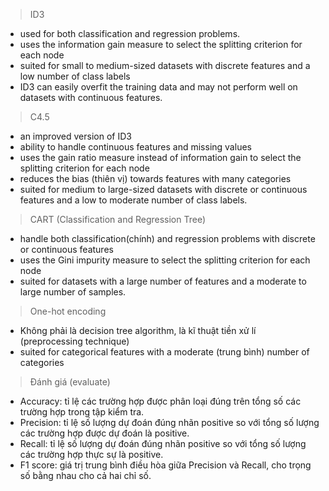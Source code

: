 > ID3
- used for both classification and regression problems.
- uses the information gain measure to select the splitting criterion for each node
- suited for small to medium-sized datasets with discrete features and a low number of class labels
- ID3 can easily overfit the training data and may not perform well on datasets with continuous features.

> C4.5
- an improved version of ID3
- ability to handle continuous features and missing values
- uses the gain ratio measure instead of information gain to select the splitting criterion for each node
- reduces the bias (thiên vị) towards features with many categories
- suited for medium to large-sized datasets with discrete or continuous features and a low to moderate number of class labels.

> CART (Classification and Regression Tree)
- handle both classification(chính) and regression problems with discrete or continuous features
- uses the Gini impurity measure to select the splitting criterion for each node
- suited for datasets with a large number of features and a moderate to large number of samples.

> One-hot encoding
- Không phải là decision tree algorithm, là kĩ thuật tiền xử lí (preprocessing technique)
- suited for categorical features with a moderate (trung bình) number of categories

> Đánh giá (evaluate)
- Accuracy: tỉ lệ các trường hợp được phân loại đúng trên tổng số các trường hợp trong tập kiểm tra.
- Precision: tỉ lệ số lượng dự đoán đúng nhãn positive so với tổng số lượng các trường hợp được dự đoán là positive.
- Recall: tỉ lệ số lượng dự đoán đúng nhãn positive so với tổng số lượng các trường hợp thực sự là positive.
- F1 score: giá trị trung bình điều hòa giữa Precision và Recall, cho trọng số bằng nhau cho cả hai chỉ số.
